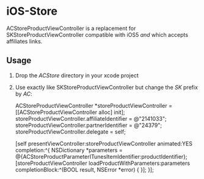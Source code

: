 # iOS-Store

ACStoreProductViewController is a replacement for SKStoreProductViewController compatible with iOS5 *and* which accepts affiliates links.

## Usage

1. Drop the _ACStore_ directory in your xcode project
2. Use exactly like SKStoreProductViewController but change the _SK_ prefix by _AC_:


    ACStoreProductViewController *storeProductViewController = [[ACStoreProductViewController alloc] init];
    storeProductViewController.affiliateIdentifier = @"2141033";
    storeProductViewController.partnerIdentifier = @"24379";
    storeProductViewController.delegate = self;
	
    [self presentViewController:storeProductViewController animated:YES completion:^{
	    NSDictionary *parameters = @{ACStoreProductParameterITunesItemIdentifier:productIdentifier};
        [storeProductViewController loadProductWithParameters:parameters completionBlock:^(BOOL result, NSError *error) {
        }];
    }];
